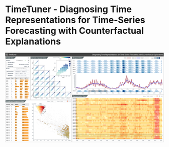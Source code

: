 # TimeTuner - Diagnosing Time Representations for Time-Series Forecasting with Counterfactual Explanations

![interface](interface.png "The interface of TimeTuner. It consists of five main views: Profile View, Variable Inspector View, Temporal View, Representation View and Prediction Comparator View")
